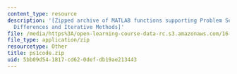 ```yaml
---
content_type: resource
description: '[Zipped archive of MATLAB functions supporting Problem Set 1: Finite
  Differences and Iterative Methods]'
file: /media/https%3A/open-learning-course-data-rc.s3.amazonaws.com/16-920j-numerical-methods-for-partial-differential-equations-sma-5212-spring-2003/5bb09d541817cd620defdb19ae213443_ps1code.zip
file_type: application/zip
resourcetype: Other
title: ps1code.zip
uid: 5bb09d54-1817-cd62-0def-db19ae213443
---
```

